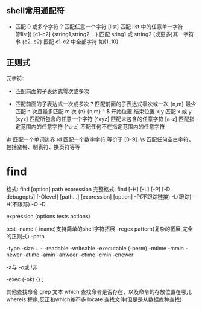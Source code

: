 ## shell常用通配符
* 匹配 0 或多个字符
? 匹配任意一个字符
[list] 匹配 list 中的任意单一字符 ([!list])  [c1-c2] 
{string1,string2,...}   匹配 sring1 或 string2 (或更多)其一字符串 
{c2..c2} 	匹配 c1-c2 中全部字符 如{1..10} 

## 正则式 
元字符: 
* 匹配前面的子表达式零次或多次 
+ 匹配前面的子表达式一次或多次 
? 匹配前面的子表达式零次或一次 
{n,m} 最少匹配 n 次且最多匹配 m 次 {n} {n,m} 
^ $ 开始位置  结束位置 
x|y   匹配 x 或 y 
[xyz]   匹配所包含的任意一个字符 
[^xyz]   匹配未包含的任意字符 
[a-z]   匹配指定范围内的任意字符 
[^a-z]  匹配任何不在指定范围内的任意字符 

\b  匹配一个单词边界
\d  匹配一个数字字符.等价于 [0-9]. 
\s  匹配任何空白字符，包括空格、制表符、换页符等等 




# find 
格式:     find  	[option]	path	expression 
完整格式: find [-H] [-L] [-P] [-D debugopts] [-Olevel] [path...] [expression]
[option] 
-P(不跟踪链接)  -L(跟踪)	-H(不跟踪)     -O	-D 


expression (options  tests    actions) 

test 
-name (-iname)支持简单的shell字符拓展    -regex pattern(复杂的拓展,完全的正则式)
-path 

-type 
-size  + - 
-readable  -writeable  -executable (-perm) 
-mtime -mmin -newer 
-atime -amin -anweer 
-ctime -cmin -cnewer 

-a与  -o或   !非 

-exec (-ok)  {} \; 

其他查找命令 
grep 文本 
which 查找命令是否存在，以及命令的存放位置在哪儿 
whereis 程序,反正和which差不多 
locate 查找文件(但是是从数据库种查找) 
